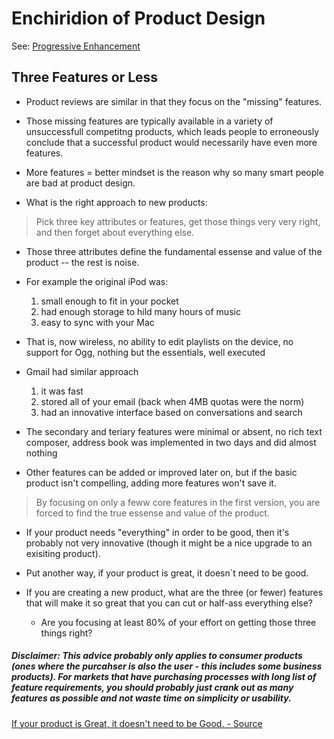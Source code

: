 # Enchiridion of Product Design

See: [Progressive Enhancement](https://github.com/tarasowski/enchiridion/blob/master/006_enchiridion-of-html.md)

## Three Features or Less

* Product reviews are similar in that they focus on the "missing" features. 
* Those missing features are typically available in a variety of unsuccessfull competitng products, which
leads people to erroneously conclude that a successful product would necessarily have even more features.
* More features = better mindset is the reason why so many smart people are bad at product design.

* What is the right approach to new products:

> Pick three key attributes or features, get those things very very right, and then forget about everything else. 

* Those three attributes define the fundamental essense and value of the product -- the rest is noise.

* For example the original iPod was:
  1) small enough to fit in your pocket
  2) had enough storage to hild many hours of music
  3) easy to sync with your Mac
  
* That is, now wireless, no ability to edit playlists on the device, no support for Ogg, nothing but the essentials, well executed
  
* Gmail had similar approach
  1) it was fast
  2) stored all of your email (back when 4MB quotas were the norm)
  3) had an innovative interface based on conversations and search

* The secondary and teriary features were minimal or absent, no rich text composer, address book was implemented in two days and did almost nothing
  
* Other features can be added or improved later on, but if the basic product isn't compelling, adding more features won't save it.

> By focusing on only a feww core features in the first version, you are forced to find the true essense and value of the product.

* If your product needs "everything" in order to be good, then it's probably not very innovative (though it might be a nice upgrade to an exisiting product). 
* Put another way, if your product is great, it doesn`t need to be good.

* If you are creating a new product, what are the three (or fewer) features that will make it so great that you can cut or half-ass everything else?
  * Are you focusing at least 80% of your effort on getting those three things right?
  
##### Disclaimer: This advice probably only applies to consumer products (ones where the purcahser is also the user - this includes some business products). For markets that have purchasing processes with long list of feature requirements, you should probably just crank out as many features as possible and not waste time on simplicity or usability.

[If your product is Great, it doesn't need to be Good. - Source](http://paulbuchheit.blogspot.com/2010/02/if-your-product-is-great-it-doesnt-need.html)

